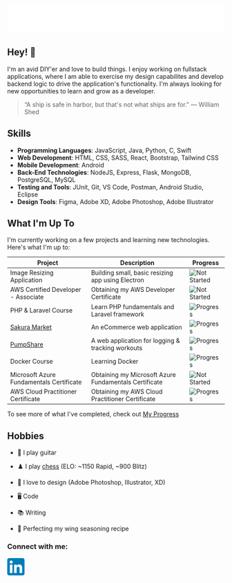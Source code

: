 <div align="center">
  <img src="git_headerGradient.svg"/>
</div>

## Hey! 👋

I'm an avid DIY'er and love to build things. I enjoy working on fullstack applications, where I am able to exercise my design capabilites and develop backend logic to drive the application's functionality. I'm always looking for new opportunities to learn and grow as a developer.

> “A ship is safe in harbor, but that's not what ships are for." — William Shed

## Skills

- **Programming Languages**: JavaScript, Java, Python, C, Swift
- **Web Development**: HTML, CSS, SASS, React, Bootstrap, Tailwind CSS
- **Mobile Development**: Android
- **Back-End Technologies**: NodeJS, Express, Flask, MongoDB, PostgreSQL, MySQL
- **Testing and Tools**: JUnit, Git, VS Code, Postman, Android Studio, Eclipse
- **Design Tools**: Figma, Adobe XD, Adobe Photoshop, Adobe Illustrator

## What I'm Up To

I'm currently working on a few projects and learning new technologies. Here's what I'm up to:

| Project                                                      | Description                                           | Progress                                                                |
| ------------------------------------------------------------ | ----------------------------------------------------- | ----------------------------------------------------------------------- |
| Image Resizing Application                                   | Building small, basic resizing app using Electron     | ![Not Started](https://img.shields.io/badge/not%20started-5A5A5A)       |
| AWS Certified Developer - Associate                          | Obtaining my AWS Developer Certificate                | ![Not Started](https://img.shields.io/badge/not%20started-5A5A5A)       |
| PHP & Laravel Course                                         | Learn PHP fundamentals and Laravel framework          | ![Progress](https://progress-bar.dev/18/?scale=100&width=150&suffix=%)  |
| [Sakura Market](https://github.com/fredschuck/sakura-market) | An eCommerce web application                          | ![Progress](https://progress-bar.dev/100/?scale=100&width=150&suffix=%) |
| [PumpShare](https://github.com/lukesnc/pumpshare)            | A web application for logging & tracking workouts     | ![Progress](https://progress-bar.dev/69/?scale=100&width=150&suffix=%)  |
| Docker Course                                                | Learning Docker                                       | ![Progress](https://progress-bar.dev/100/?scale=100&width=150&suffix=%) |
| Microsoft Azure Fundamentals Certificate                     | Obtaining my Microsoft Azure Fundamentals Certificate | ![Not Started](https://img.shields.io/badge/not%20started-5A5A5A)       |
| AWS Cloud Practitioner Certificate                           | Obtaining my AWS Cloud Practitioner Certificate       | ![Progress](https://progress-bar.dev/100/?scale=100&width=150&suffix=%) |

To see more of what I've completed, check out [My Progress](./Progress.md)

<!-- > To learn more about what I've already worked on, check out my [progress tracker](). -->

## Hobbies

- 🎸 I play guitar

- ♟️ I play [chess](https://www.chess.com/member/fredschuck) (ELO: ~1150 Rapid, ~900 Blitz)

- 🎨 I love to design (Adobe Photoshop, Illustrator, XD)

- 🖥️ Code

- 📚 Writing

- 🍗 Perfecting my wing seasoning recipe

<h3 align="left">Connect with me:</h3>
<p align="left">
<a href="https://linkedin.com/in/fredschuck" target="blank">
 <img src="LinkedIn_icon.svg" width="40"/>
 </a>
</p>

<!-- <div align="center">
  <br><br>
  <img src="honest-work.jpg" width="40%" />
</div> -->
